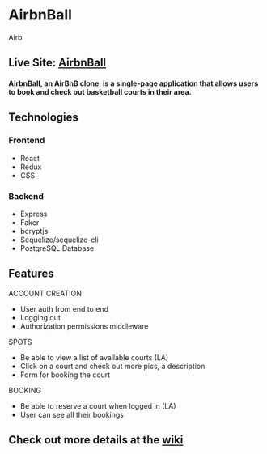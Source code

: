 # AirbnBall
Airb
## Live Site: [AirbnBall](http://airbnball.herokuapp.com)

#### AirbnBall, an AirBnB clone, is a single-page application that allows users to book and check out basketball courts in their area.

## Technologies

### Frontend
 - React
 - Redux
 - CSS
 
### Backend
 - Express
 - Faker
 - bcryptjs
 - Sequelize/sequelize-cli
 - PostgreSQL Database

## Features

ACCOUNT CREATION

 - User auth from end to end
 - Logging out
 - Authorization permissions middleware

SPOTS

 - Be able to view a list of available courts (LA)
 - Click on a court and check out more pics, a description
 - Form for booking the court

BOOKING 

 - Be able to reserve a court when logged in (LA)
 - User can see all their bookings

## Check out more details at the [wiki](https://github.com/amanallahcode1/AirbnBall/wiki)



